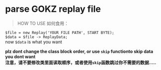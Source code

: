 # parse GOKZ replay file
>HOW TO USE 如何食用：  

`$file = new Replay('YOUR FILE PATH', START BYTE);`  
`$data = $file -> ReplayData;`  
now `$data` is what you want

**plz dont change the class block order, or use `skip` functionto skip data you dont want**  
**注意，请不要修改类里面读取顺序，或者使用`skip`函数跳过你不需要的数据.....**  
